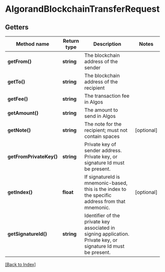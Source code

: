# AlgorandBlockchainTransferRequest

## Getters

Method name | Return type | Description | Notes
------------ | ------------- | ------------- | -------------
**getFrom()** | **string** | The blockchain address of the sender |
**getTo()** | **string** | The blockchain address of the recipient |
**getFee()** | **string** | The transaction fee in Algos |
**getAmount()** | **string** | The amount to send in Algos |
**getNote()** | **string** | The note for the recipient; must not contain spaces | [optional]
**getFromPrivateKey()** | **string** | Private key of sender address. Private key, or signature Id must be present. |
**getIndex()** | **float** | If signatureId is mnemonic-based, this is the index to the specific address from that mnemonic. | [optional]
**getSignatureId()** | **string** | Identifier of the private key associated in signing application. Private key, or signature Id must be present. |

[[Back to Index]](../index.md)
